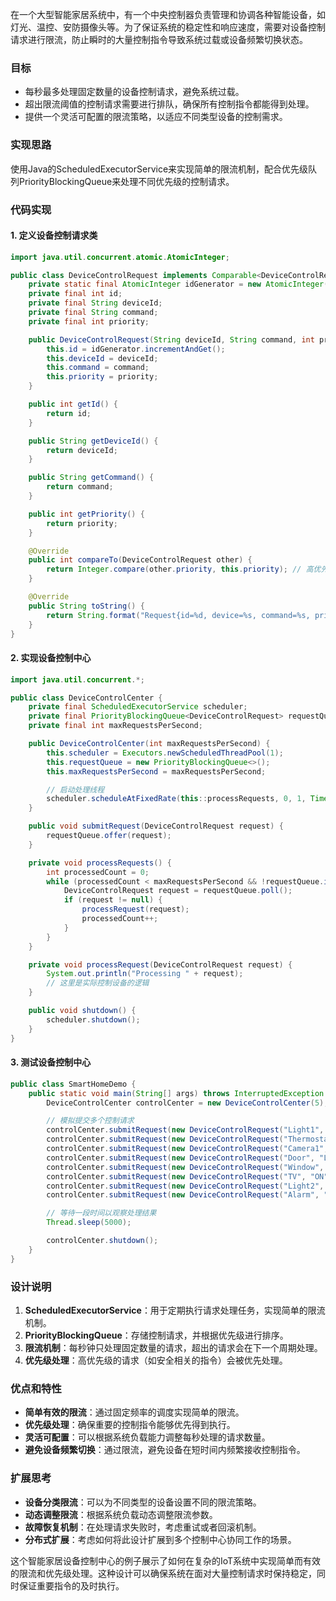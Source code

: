 在一个大型智能家居系统中，有一个中央控制器负责管理和协调各种智能设备，如灯光、温控、安防摄像头等。为了保证系统的稳定性和响应速度，需要对设备控制请求进行限流，防止瞬时的大量控制指令导致系统过载或设备频繁切换状态。

### 目标

+ 每秒最多处理固定数量的设备控制请求，避免系统过载。
+ 超出限流阈值的控制请求需要进行排队，确保所有控制指令都能得到处理。
+ 提供一个灵活可配置的限流策略，以适应不同类型设备的控制需求。

### 实现思路

使用Java的ScheduledExecutorService来实现简单的限流机制，配合优先级队列PriorityBlockingQueue来处理不同优先级的控制请求。

### 代码实现

#### 1. 定义设备控制请求类

```java
import java.util.concurrent.atomic.AtomicInteger;  

public class DeviceControlRequest implements Comparable<DeviceControlRequest> {  
    private static final AtomicInteger idGenerator = new AtomicInteger(0);  
    private final int id;  
    private final String deviceId;  
    private final String command;  
    private final int priority;  

    public DeviceControlRequest(String deviceId, String command, int priority) {  
        this.id = idGenerator.incrementAndGet();  
        this.deviceId = deviceId;  
        this.command = command;  
        this.priority = priority;  
    }  

    public int getId() {  
        return id;  
    }  

    public String getDeviceId() {  
        return deviceId;  
    }  

    public String getCommand() {  
        return command;  
    }  

    public int getPriority() {  
        return priority;  
    }  

    @Override  
    public int compareTo(DeviceControlRequest other) {  
        return Integer.compare(other.priority, this.priority); // 高优先级在前  
    }  

    @Override  
    public String toString() {  
        return String.format("Request{id=%d, device=%s, command=%s, priority=%d}", id, deviceId, command, priority);  
    }  
}
```

#### 2. 实现设备控制中心

```java
import java.util.concurrent.*;  

public class DeviceControlCenter {  
    private final ScheduledExecutorService scheduler;  
    private final PriorityBlockingQueue<DeviceControlRequest> requestQueue;  
    private final int maxRequestsPerSecond;  

    public DeviceControlCenter(int maxRequestsPerSecond) {  
        this.scheduler = Executors.newScheduledThreadPool(1);  
        this.requestQueue = new PriorityBlockingQueue<>();  
        this.maxRequestsPerSecond = maxRequestsPerSecond;  

        // 启动处理线程  
        scheduler.scheduleAtFixedRate(this::processRequests, 0, 1, TimeUnit.SECONDS);  
    }  

    public void submitRequest(DeviceControlRequest request) {  
        requestQueue.offer(request);  
    }  

    private void processRequests() {  
        int processedCount = 0;  
        while (processedCount < maxRequestsPerSecond && !requestQueue.isEmpty()) {  
            DeviceControlRequest request = requestQueue.poll();  
            if (request != null) {  
                processRequest(request);  
                processedCount++;  
            }  
        }  
    }  

    private void processRequest(DeviceControlRequest request) {  
        System.out.println("Processing " + request);  
        // 这里是实际控制设备的逻辑  
    }  

    public void shutdown() {  
        scheduler.shutdown();  
    }  
}
```

#### 3. 测试设备控制中心

```java
public class SmartHomeDemo {  
    public static void main(String[] args) throws InterruptedException {  
        DeviceControlCenter controlCenter = new DeviceControlCenter(5); // 每秒最多处理5个请求  

        // 模拟提交多个控制请求  
        controlCenter.submitRequest(new DeviceControlRequest("Light1", "ON", 1));  
        controlCenter.submitRequest(new DeviceControlRequest("Thermostat", "SET_TEMP:22", 2));  
        controlCenter.submitRequest(new DeviceControlRequest("Camera1", "RECORD", 3));  
        controlCenter.submitRequest(new DeviceControlRequest("Door", "LOCK", 3));  
        controlCenter.submitRequest(new DeviceControlRequest("Window", "CLOSE", 2));  
        controlCenter.submitRequest(new DeviceControlRequest("TV", "ON", 1));  
        controlCenter.submitRequest(new DeviceControlRequest("Light2", "OFF", 1));  
        controlCenter.submitRequest(new DeviceControlRequest("Alarm", "ARM", 3));  

        // 等待一段时间以观察处理结果  
        Thread.sleep(5000);  

        controlCenter.shutdown();  
    }  
}
```

### 设计说明

1. **ScheduledExecutorService**：用于定期执行请求处理任务，实现简单的限流机制。
2. **PriorityBlockingQueue**：存储控制请求，并根据优先级进行排序。
3. **限流机制**：每秒钟只处理固定数量的请求，超出的请求会在下一个周期处理。
4. **优先级处理**：高优先级的请求（如安全相关的指令）会被优先处理。

### 优点和特性

+ **简单有效的限流**：通过固定频率的调度实现简单的限流。
+ **优先级处理**：确保重要的控制指令能够优先得到执行。
+ **灵活可配置**：可以根据系统负载能力调整每秒处理的请求数量。
+ **避免设备频繁切换**：通过限流，避免设备在短时间内频繁接收控制指令。

### 扩展思考

+ **设备分类限流**：可以为不同类型的设备设置不同的限流策略。
+ **动态调整限流**：根据系统负载动态调整限流参数。
+ **故障恢复机制**：在处理请求失败时，考虑重试或者回滚机制。
+ **分布式扩展**：考虑如何将此设计扩展到多个控制中心协同工作的场景。

这个智能家居设备控制中心的例子展示了如何在复杂的IoT系统中实现简单而有效的限流和优先级处理。这种设计可以确保系统在面对大量控制请求时保持稳定，同时保证重要指令的及时执行。
